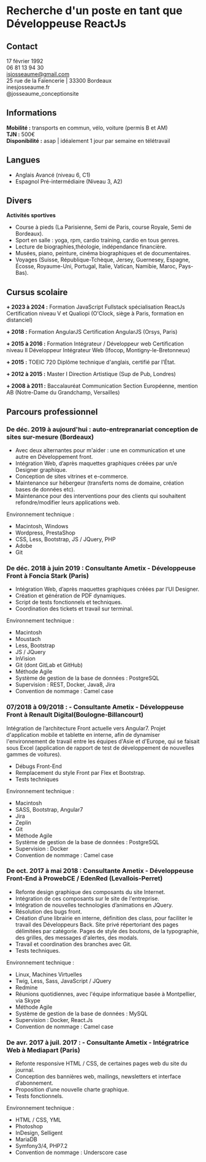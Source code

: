 # Recherche d'un poste en tant que Développeuse ReactJs

## Contact

17 février 1992 \
06 81 13 94 30 \
isjosseaume@gmail.com \
25 rue de la Faïencerie | 33300 Bordeaux \
inesjosseaume.fr \
@josseaume_conceptionsite


## Informations

<b>Mobilité :</b> transports en commun, vélo, voiture (permis B et AM) \
<b>TJN :</b> 500€ \
<b>Disponibilité :</b> asap | idéalement 1 jour par semaine en télétravail


## Langues

+ Anglais Avancé (niveau 6, C1)
+ Espagnol Pré-intermédiaire (Niveau 3, A2)
  

## Divers

<b>Activités sportives</b>
+ Course à pieds (La Parisienne, Semi de Paris, course Royale, Semi de Bordeaux).
+ Sport en salle : yoga, rpm, cardio training, cardio en tous genres.
+ Lecture de biographies,théologie, indépendance financière.
+ Musées, piano, peinture, cinéma biographiques et de documentaires.
+ Voyages (Suisse, République-Tchèque, Jersey, Guernesey, Espagne, Écosse, Royaume-Uni, Portugal, Italie, Vatican, Namibie, Maroc, Pays-Bas).

## Cursus scolaire

<b>+ 2023 à 2024 :</b> Formation JavaScript Fullstack spécialisation ReactJs
Certification niveau V et Qualiopi (O'Clock, siège à Paris, formation en distanciel)

<b>+ 2018 :</b> Formation AngularJS
Certification AngularJS (Orsys, Paris)

<b>+ 2015 à 2016 :</b> Formation Intégrateur / Développeur web
Certification niveau II Développeur Intégrateur Web (Ifocop, Montigny-le-Bretonneux)

<b>+ 2015 :</b> TOEIC 720
Diplôme technique d'anglais, certifié par l'État.

<b>+ 2012 à 2015 :</b> Master I Direction Artistique
(Sup de Pub, Londres)

<b>+ 2008 à 2011 :</b> Baccalauréat Communication
Section Européenne, mention AB (Notre-Dame du Grandchamp, Versailles)


## Parcours professionnel

### De déc. 2019 à aujourd'hui : auto-entrepranariat conception de sites sur-mesure (Bordeaux)

+ Avec deux alternantes pour m'aider : une en communication et une autre en  Développement front.
+ Intégration Web, d’après maquettes graphiques créées par un/e Designer graphique.
+ Conception de sites vitrines et e-commerce.
+ Maintenance sur hébergeur (transferts noms de domaine, création bases de données etc).
+ Maintenance pour des interventions pour des clients qui souhaitent refondre/modifier leurs applications web.

Environnement technique :
* Macintosh, Windows
* Wordpress, PrestaShop
* CSS, Less, Bootstrap, JS / JQuery, PHP
* Adobe
* Git

### De déc. 2018 à juin 2019 : Consultante Ametix - Développeuse Front à Foncia Stark (Paris)

+ Intégration Web, d’après maquettes graphiques créées par l’UI Designer.
+ Création et génération de PDF dynamiques.
+ Script de tests fonctionnels et techniques.
+ Coordination des tickets et travail sur terminal.

Environnement technique :
* Macintosh
* Moustach
* Less, Bootstrap
* JS / JQuery
* InVision
* Git (dont GitLab et GitHub)
* Méthode Agile
* Système de gestion de la base de données : PostgreSQL
* Supervision : REST, Docker, Java8, Jira
* Convention de nommage : Camel case
  
### 07/2018 à 09/2018 : - Consultante Ametix - Développeuse Front à Renault Digital(Boulogne-Billancourt)

Intégration de l’architecture Front actuelle vers Angular7. Projet d'application mobile et tablette en interne, afin de dynamiser l'environnement de travail entre les équipes d'Asie et d'Europe, qui se faisait sous Excel (application de rapport de test de développement de nouvelles gammes de voitures).
+ Débugs Front-End
+ Remplacement du style Front par Flex et Bootstrap.
+ Tests techniques

Environnement technique :
* Macintosh
* SASS, Bootstrap, Angular7
* Jira
* Zeplin
* Git
* Méthode Agile
* Système de gestion de la base de données : PostgreSQL
* Supervision : Docker
* Convention de nommage : Camel case

### De oct. 2017 à mai 2018 : Consultante Ametix - Développeuse Front-End à ProwebCE / EdenRed (Levallois-Perret)

+ Refonte design graphique des composants du site Internet.
+ Intégration de ces composants sur le site de l'entreprise.
+ Intégration de nouvelles technologies d’animations en JQuery.
+ Résolution des bugs front.
+ Création d’une librairie en interne, définition des class, pour faciliter le travail des Développeurs Back. Site privé répertoriant des pages délimitées par catégorie. Pages de style des boutons, de la typographie, des grilles, des messages d'alertes, des modals.
+ Travail et coordination des branches avec Git.
+ Tests techniques.
  
Environnement technique :
* Linux, Machines Virtuelles
* Twig, Less, Sass, JavaScript / JQuery
* Redmine
* Réunions quotidiennes, avec l'équipe informatique basée à Montpellier, via Skype
* Méthode Agile
* Système de gestion de la base de données : MySQL
* Supervision : Docker, React.Js
* Convention de nommage : Camel case

### De avr. 2017 à juil. 2017 : - Consultante Ametix - Intégratrice Web à Mediapart (Paris)

+ Refonte responsive HTML / CSS, de certaines pages web du site du journal.
+ Conception des bannières web, mailings, newsletters et interface d’abonnement.
+ Proposition d’une nouvelle charte graphique.
+ Tests fonctionnels.

Environnement technique :
* HTML / CSS, YML
* Photoshop
* InDesign, Selligent
* MariaDB
* Symfony3/4, PHP7.2
* Convention de nommage : Underscore case
